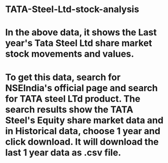 # TATA-Steel-Ltd-stock-analysis
# In the above data, it shows the Last year's Tata Steel Ltd share market stock movements and values.
# To get this data, search for NSEIndia's official page and search for TATA steel LTd product. The search results show the TATA Steel's Equity share market data and in Historical data, choose 1 year and click download. It will download the last 1 year data as .csv file.
